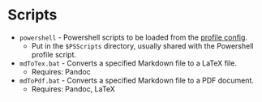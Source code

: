 # Scripts

- `powershell` - Powershell scripts to be loaded from the [profile config](../configs/powershell.ps1).
  - Put in the `$PSScripts` directory, usually shared with the Powershell profile script.
- `mdToTex.bat` - Converts a specified Markdown file to a LaTeX file.
  - Requires: Pandoc
- `mdToPdf.bat` - Converts a specified Markdown file to a PDF document.
  - Requires: Pandoc, LaTeX
